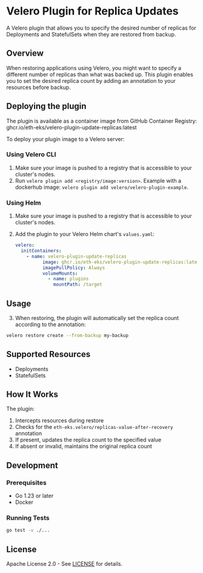 # Velero Plugin for Replica Updates

A Velero plugin that allows you to specify the desired number of replicas for Deployments and StatefulSets when they are restored from backup.

## Overview

When restoring applications using Velero, you might want to specify a different number of replicas than what was backed up. This plugin enables you to set the desired replica count by adding an annotation to your resources before backup.


## Deploying the plugin

The plugin is available as a container image from GitHub Container Registry:
ghcr.io/eth-eks/velero-plugin-update-replicas:latest

To deploy your plugin image to a Velero server:

### Using Velero CLI
1. Make sure your image is pushed to a registry that is accessible to your cluster's nodes.
2. Run `velero plugin add <registry/image:version>`. Example with a dockerhub image: `velero plugin add velero/velero-plugin-example`.

### Using Helm
1. Make sure your image is pushed to a registry that is accessible to your cluster's nodes.
2. Add the plugin to your Velero Helm chart's `values.yaml`:

    ```yaml
    velero:
      initContainers:
        - name: velero-plugin-update-replicas
              image: ghcr.io/eth-eks/velero-plugin-update-replicas:latest
              imagePullPolicy: Always
              volumeMounts:
                - name: plugins
                  mountPath: /target
    ```

## Usage

3. When restoring, the plugin will automatically set the replica count according to the annotation:

```bash
velero restore create --from-backup my-backup
```

## Supported Resources

- Deployments
- StatefulSets

## How It Works

The plugin:
1. Intercepts resources during restore
2. Checks for the `eth-eks.velero/replicas-value-after-recovery` annotation
3. If present, updates the replica count to the specified value
4. If absent or invalid, maintains the original replica count

## Development

### Prerequisites

- Go 1.23 or later
- Docker

### Running Tests

```bash
go test -v ./...
```

## License

Apache License 2.0 - See [LICENSE](LICENSE) for details.
